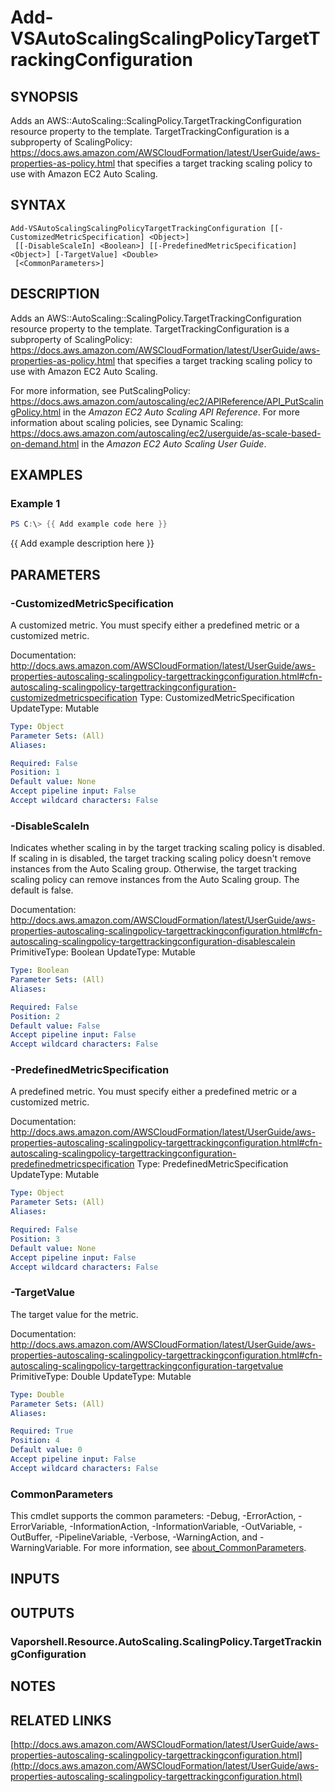 # Add-VSAutoScalingScalingPolicyTargetTrackingConfiguration

## SYNOPSIS
Adds an AWS::AutoScaling::ScalingPolicy.TargetTrackingConfiguration resource property to the template.
TargetTrackingConfiguration is a subproperty of ScalingPolicy: https://docs.aws.amazon.com/AWSCloudFormation/latest/UserGuide/aws-properties-as-policy.html that specifies a target tracking scaling policy to use with Amazon EC2 Auto Scaling.

## SYNTAX

```
Add-VSAutoScalingScalingPolicyTargetTrackingConfiguration [[-CustomizedMetricSpecification] <Object>]
 [[-DisableScaleIn] <Boolean>] [[-PredefinedMetricSpecification] <Object>] [-TargetValue] <Double>
 [<CommonParameters>]
```

## DESCRIPTION
Adds an AWS::AutoScaling::ScalingPolicy.TargetTrackingConfiguration resource property to the template.
TargetTrackingConfiguration is a subproperty of ScalingPolicy: https://docs.aws.amazon.com/AWSCloudFormation/latest/UserGuide/aws-properties-as-policy.html that specifies a target tracking scaling policy to use with Amazon EC2 Auto Scaling.

For more information, see PutScalingPolicy: https://docs.aws.amazon.com/autoscaling/ec2/APIReference/API_PutScalingPolicy.html in the *Amazon EC2 Auto Scaling API Reference*.
For more information about scaling policies, see Dynamic Scaling: https://docs.aws.amazon.com/autoscaling/ec2/userguide/as-scale-based-on-demand.html in the *Amazon EC2 Auto Scaling User Guide*.

## EXAMPLES

### Example 1
```powershell
PS C:\> {{ Add example code here }}
```

{{ Add example description here }}

## PARAMETERS

### -CustomizedMetricSpecification
A customized metric.
You must specify either a predefined metric or a customized metric.

Documentation: http://docs.aws.amazon.com/AWSCloudFormation/latest/UserGuide/aws-properties-autoscaling-scalingpolicy-targettrackingconfiguration.html#cfn-autoscaling-scalingpolicy-targettrackingconfiguration-customizedmetricspecification
Type: CustomizedMetricSpecification
UpdateType: Mutable

```yaml
Type: Object
Parameter Sets: (All)
Aliases:

Required: False
Position: 1
Default value: None
Accept pipeline input: False
Accept wildcard characters: False
```

### -DisableScaleIn
Indicates whether scaling in by the target tracking scaling policy is disabled.
If scaling in is disabled, the target tracking scaling policy doesn't remove instances from the Auto Scaling group.
Otherwise, the target tracking scaling policy can remove instances from the Auto Scaling group.
The default is false.

Documentation: http://docs.aws.amazon.com/AWSCloudFormation/latest/UserGuide/aws-properties-autoscaling-scalingpolicy-targettrackingconfiguration.html#cfn-autoscaling-scalingpolicy-targettrackingconfiguration-disablescalein
PrimitiveType: Boolean
UpdateType: Mutable

```yaml
Type: Boolean
Parameter Sets: (All)
Aliases:

Required: False
Position: 2
Default value: False
Accept pipeline input: False
Accept wildcard characters: False
```

### -PredefinedMetricSpecification
A predefined metric.
You must specify either a predefined metric or a customized metric.

Documentation: http://docs.aws.amazon.com/AWSCloudFormation/latest/UserGuide/aws-properties-autoscaling-scalingpolicy-targettrackingconfiguration.html#cfn-autoscaling-scalingpolicy-targettrackingconfiguration-predefinedmetricspecification
Type: PredefinedMetricSpecification
UpdateType: Mutable

```yaml
Type: Object
Parameter Sets: (All)
Aliases:

Required: False
Position: 3
Default value: None
Accept pipeline input: False
Accept wildcard characters: False
```

### -TargetValue
The target value for the metric.

Documentation: http://docs.aws.amazon.com/AWSCloudFormation/latest/UserGuide/aws-properties-autoscaling-scalingpolicy-targettrackingconfiguration.html#cfn-autoscaling-scalingpolicy-targettrackingconfiguration-targetvalue
PrimitiveType: Double
UpdateType: Mutable

```yaml
Type: Double
Parameter Sets: (All)
Aliases:

Required: True
Position: 4
Default value: 0
Accept pipeline input: False
Accept wildcard characters: False
```

### CommonParameters
This cmdlet supports the common parameters: -Debug, -ErrorAction, -ErrorVariable, -InformationAction, -InformationVariable, -OutVariable, -OutBuffer, -PipelineVariable, -Verbose, -WarningAction, and -WarningVariable. For more information, see [about_CommonParameters](http://go.microsoft.com/fwlink/?LinkID=113216).

## INPUTS

## OUTPUTS

### Vaporshell.Resource.AutoScaling.ScalingPolicy.TargetTrackingConfiguration
## NOTES

## RELATED LINKS

[http://docs.aws.amazon.com/AWSCloudFormation/latest/UserGuide/aws-properties-autoscaling-scalingpolicy-targettrackingconfiguration.html](http://docs.aws.amazon.com/AWSCloudFormation/latest/UserGuide/aws-properties-autoscaling-scalingpolicy-targettrackingconfiguration.html)


